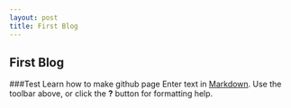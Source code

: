 ```yaml
---
layout: post
title: First Blog
---
```


## First Blog
###Test
Learn how to make github page
Enter text in [Markdown](http://daringfireball.net/projects/markdown/). Use the toolbar above, or click the **?** button for formatting help.

